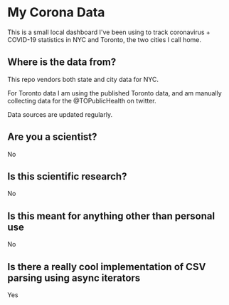 #  My Corona Data

This is a small local dashboard I've been using to track coronavirus + COVID-19
statistics in NYC and Toronto, the two cities I call home.

## Where is the data from?

This repo vendors both state and city data for NYC.

For Toronto data I am using the published Toronto data, and am manually collecting data
for the @TOPublicHealth on twitter.

Data sources are updated regularly.

## Are you a scientist?

No

## Is this scientific research?

No

## Is this meant for anything other than personal use

No

## Is there a really cool implementation of CSV parsing using async iterators

Yes
